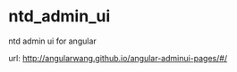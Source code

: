 ntd_admin_ui
============

ntd admin ui for angular

url: http://angularwang.github.io/angular-adminui-pages/#/
